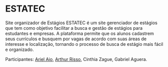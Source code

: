 # ESTATEC
Site organizador de Estágios
ESTATEC é um site gerenciador de estágios que tem como objetivo facilitar a busca e gestão de estágios para estudantes e empresas. A plataforma permite que os alunos cadastrem seus currículos e busquem por vagas de acordo com suas áreas de interesse e localização, tornando o processo de busca de estágio mais fácil e organizado.

Participantes: [Ariel Aio](https://github.com/ArielAio), [Arthur Risso](https://github.com/arthurrpr), Cinthia Zague, Gabriel Aguera.

